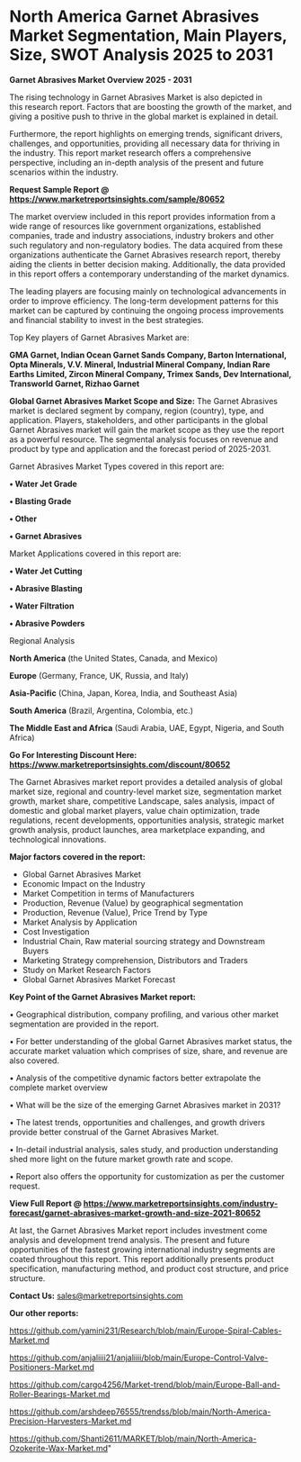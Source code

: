 # North America Garnet Abrasives Market Segmentation, Main Players, Size, SWOT Analysis 2025 to 2031

<Strong> Garnet Abrasives Market Overview 2025 - 2031</strong>

The rising technology in Garnet Abrasives Market is also depicted in this research report. Factors that are boosting the growth of the market, and giving a positive push to thrive in the global market is explained in detail.

Furthermore, the report highlights on emerging trends, significant drivers, challenges, and opportunities, providing all necessary data for thriving in the industry. This report market research offers a comprehensive perspective, including an in-depth analysis of the present and future scenarios within the industry.

<strong>Request Sample Report @ <a href=https://www.marketreportsinsights.com/sample/80652>https://www.marketreportsinsights.com/sample/80652</a></strong>

The market overview included in this report provides information from a wide range of resources like government organizations, established companies, trade and industry associations, industry brokers and other such regulatory and non-regulatory bodies. The data acquired from these organizations authenticate the Garnet Abrasives research report, thereby aiding the clients in better decision making. Additionally, the data provided in this report offers a contemporary understanding of the market dynamics.

The leading players are focusing mainly on technological advancements in order to improve efficiency. The long-term development patterns for this market can be captured by continuing the ongoing process improvements and financial stability to invest in the best strategies.

Top Key players of Garnet Abrasives Market are:

<strong>GMA Garnet, Indian Ocean Garnet Sands Company, Barton International, Opta Minerals, V.V. Mineral, Industrial Mineral Company, Indian Rare Earths Limited, Zircon Mineral Company, Trimex Sands, Dev International, Transworld Garnet, Rizhao Garnet</strong>

<strong><b>Global Garnet Abrasives Market Scope and Size:</b></strong>
The Garnet Abrasives market is declared segment by company, region (country), type, and application. Players, stakeholders, and other participants in the global Garnet Abrasives market will gain the market scope as they use the report as a powerful resource. The segmental analysis focuses on revenue and product by type and application and the forecast period of 2025-2031.

Garnet Abrasives Market Types covered in this report are:

<strong>• Water Jet Grade

• Blasting Grade

• Other

• Garnet Abrasives</strong>

Market Applications covered in this report are:

<strong>• Water Jet Cutting

• Abrasive Blasting

• Water Filtration

• Abrasive Powders</strong> 

Regional Analysis

<strong>North America</strong> (the United States, Canada, and Mexico)

<strong>Europe</strong> (Germany, France, UK, Russia, and Italy)

<strong>Asia-Pacific</strong> (China, Japan, Korea, India, and Southeast Asia)

<strong>South America</strong> (Brazil, Argentina, Colombia, etc.)

<strong>The Middle East and Africa</strong> (Saudi Arabia, UAE, Egypt, Nigeria, and South Africa)

<strong>Go For Interesting Discount Here: <a href=https://www.marketreportsinsights.com/discount/80652>https://www.marketreportsinsights.com/discount/80652</a></strong>

The Garnet Abrasives market report provides a detailed analysis of global market size, regional and country-level market size, segmentation market growth, market share, competitive Landscape, sales analysis, impact of domestic and global market players, value chain optimization, trade regulations, recent developments, opportunities analysis, strategic market growth analysis, product launches, area marketplace expanding, and technological innovations.

<strong><b>Major factors covered in the report:</b></strong>
<ul>
  <li>Global Garnet Abrasives Market </li>
  <li>Economic Impact on the Industry</li>
  <li>Market Competition in terms of Manufacturers</li>
  <li>Production, Revenue (Value) by geographical segmentation</li>
  <li>Production, Revenue (Value), Price Trend by Type</li>
  <li>Market Analysis by Application</li>
  <li>Cost Investigation</li>
  <li>Industrial Chain, Raw material sourcing strategy and Downstream Buyers</li>
  <li>Marketing Strategy comprehension, Distributors and Traders</li>
  <li>Study on Market Research Factors</li>
  <li>Global Garnet Abrasives Market Forecast</li>
</ul>

<strong><b>Key Point of the Garnet Abrasives Market report:</b></strong>

• Geographical distribution, company profiling, and various other market segmentation are provided in the report.

• For better understanding of the global Garnet Abrasives market status, the accurate market valuation which comprises of size, share, and revenue are also covered.

• Analysis of the competitive dynamic factors better extrapolate the complete market overview

• What will be the size of the emerging Garnet Abrasives market in 2031?

• The latest trends, opportunities and challenges, and growth drivers provide better construal of the Garnet Abrasives Market.

• In-detail industrial analysis, sales study, and production understanding shed more light on the future market growth rate and scope.

• Report also offers the opportunity for customization as per the customer request.

<strong><b>View Full Report @ <a href=https://www.marketreportsinsights.com/industry-forecast/garnet-abrasives-market-growth-and-size-2021-80652>https://www.marketreportsinsights.com/industry-forecast/garnet-abrasives-market-growth-and-size-2021-80652</a></b></strong>


At last, the Garnet Abrasives Market report includes investment come analysis and development trend analysis. The present and future opportunities of the fastest growing international industry segments are coated throughout this report. This report additionally presents product specification, manufacturing method, and product cost structure, and price structure.

<strong>Contact Us:</strong>
sales@marketreportsinsights.com

<strong>Our other reports:</strong>

<a href=https://github.com/yamini231/Research/blob/main/Europe-Spiral-Cables-Market.md>https://github.com/yamini231/Research/blob/main/Europe-Spiral-Cables-Market.md</a>

<a href=https://github.com/anjaliiii21/anjaliiii/blob/main/Europe-Control-Valve-Positioners-Market.md>https://github.com/anjaliiii21/anjaliiii/blob/main/Europe-Control-Valve-Positioners-Market.md</a>

<a href=https://github.com/cargo4256/Market-trend/blob/main/Europe-Ball-and-Roller-Bearings-Market.md>https://github.com/cargo4256/Market-trend/blob/main/Europe-Ball-and-Roller-Bearings-Market.md</a>

<a href=https://github.com/arshdeep76555/trendss/blob/main/North-America-Precision-Harvesters-Market.md>https://github.com/arshdeep76555/trendss/blob/main/North-America-Precision-Harvesters-Market.md</a>

<a href=https://github.com/Shanti2611/MARKET/blob/main/North-America-Ozokerite-Wax-Market.md>https://github.com/Shanti2611/MARKET/blob/main/North-America-Ozokerite-Wax-Market.md</a>"
